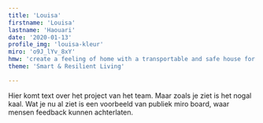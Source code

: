```yaml
---
title: 'Louisa'
firstname: 'Louisa'
lastname: 'Haouari'
date: '2020-01-13'
profile_img: 'louisa-kleur'
miro: 'o9J_lYv_8xY'
hmw: 'create a feeling of home with a transportable and safe house for refugees in camps, when culture, temporality and trauma plays a significant role?'
theme: 'Smart & Resilient Living'

---
```


Hier komt text over het project van het team. Maar zoals je ziet is het nogal kaal. Wat je nu al ziet is een voorbeeld van publiek miro board, waar mensen feedback kunnen achterlaten.

